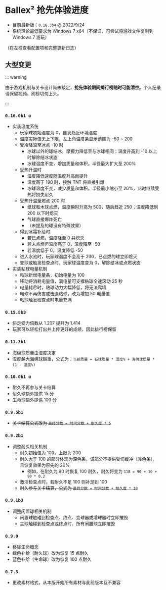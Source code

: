 # Ballex² 抢先体验进度

- 目前最新版：`0.16.3b4` @ 2022/9/24
- 系统理论最低要求为 Windows 7 x64（不保证，可尝试将游戏文件复制到 Windows 7 游玩）

（在左栏查看配置项和完整更新日志）

## 大型变更

::: warning

由于游戏机制与关卡设计尚未敲定，**抢先体验期间排行榜随时可能清空**。个人纪录请保留视频，刷榜切勿上头。

:::

### `0.16.0b1 α`

- 实装温度系统
  - 玩家球初始温度为 0，自发趋近环境温度
  - 温度实际值无上下限，左上角温度条显示范围为 -50 ~ 200
  - 受冷降温至冰点 -10 时
    - 冰球以外的球结冰，摩擦力降低至与冰球相同；温度升高到 -10 以上时解除结冰状态
    - 冰球温度不变，增加质量和体积，半径最大扩大至 200%
  - 受热升温时
    - 湿度降低速度随温度升高而提升
    - 温度高于 190 时，接触 TNT 将直接引爆
    - 冰球温度不变，减少质量和体积，半径最小缩小至 20%，此时继续受热将损失耐久
  - 受热升温至燃点 200 时
    - 纸球和木球点燃，温度瞬时升高为 500，随后趋近 250；温度降低到 200 以下时熄灭
    - 气球直接爆炸死亡
    - （未提及的球没有特殊效果）
  - 得到冰霜补给时
    - 若已点燃，温度降至 0 并熄灭
    - 若未点燃但温度高于 0，温度降至 -50
    - 若温度低于 0，温度降低 -50
  - 进入水池时，玩家球温度不会高于 200，已点燃的球立即熄灭
  - 变球或触发检查点时，玩家球温度变为 0，解除结冰或点燃状态
- 实装粘球电量机制
  - 粘球新增电量条，初始电量为 100
  - 移动将消耗电量值，满电量可支撑粘球全速滚动 25 秒
  - 电量耗尽时，粘球动力大幅降低，将无法爬墙
  - 电球不再伤害或击退粘球，改为增加 50 电量值
  - 粘球触发检查点时电量充满

### `0.15.8b3`

- 斜走受力倍数从 1.207 提升为 1.414
- 玩家可以轻松打出并上传更好的成绩，因此排行榜保留

### `0.11.3b1`

- 海绵球质量由湿度决定
- 湿度越大海绵球越重，公式为：`当前质量 = 石球质量 * 湿度% + 海绵球质量 * (1 - 湿度%)`

### `0.10.0b1 α`

- 耐久不再参与关卡结算
- 耐久球额外提供 15 分
- 生命球额外提供 100 分

### `0.9.5b1`

- ~~关卡结算公式改为 `最终分数 = 时间分数 + 耐久度 * 5`~~

### `0.9.2b1`

- 调整耐久相关机制
  - 耐久初始值为 100，上限为 200
  - 耐久大于 100 的部分体现为深色条，该部分不提供受伤缓冲（浅色条），且恢复效果为原先的 20%
    - 例如，在耐久为 90 时恢复 100 耐久，耐久将变为 `118 = 90 + 10 + 90 * 0.2`
  - 激活检查点时，若耐久不足 100 则补足到 100
  - ~~耐久参与关卡结算，公式为 `最终分数 = 时间分数 + 耐久度 * 10`~~

### `0.9.1b3`

- 调整闲置球相关机制
  - 闲置球触碰到检查点、终点、变球器或增球器时立即摧毁
  - 主球触碰到检查点或终点时，所有闲置球立即摧毁

### `0.9.0`

- 移除生命概念
- 绿色补给（耐久球）改为恢复 15 点耐久
- 蓝色补给（生命球）改为恢复 100 点耐久

### `0.7.3`

- 更改素材格式，从本版开始所有素材与此前版本互不兼容
